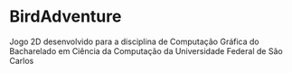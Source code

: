 # BirdAdventure
Jogo 2D desenvolvido para a disciplina de Computação Gráfica do Bacharelado em Ciência da Computação da Universidade Federal de São Carlos
